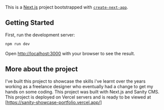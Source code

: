 This is a [Next.js](https://nextjs.org/) project bootstrapped with [`create-next-app`](https://github.com/vercel/next.js/tree/canary/packages/create-next-app).

## Getting Started

First, run the development server:

```bash
npm run dev
```

Open [http://localhost:3000](http://localhost:3000) with your browser to see the result.


## More about the project

I've built this project to showcase the skills i've learnt over the years working as a freelance designer who eventually had a change to get my hands on some coding. 
This project was built with Next.js and Sanity CMS. 
This project is deployed on Vercel servers and is ready to be viewed at [https://sanity-showcase-portfolio.vercel.app/]

